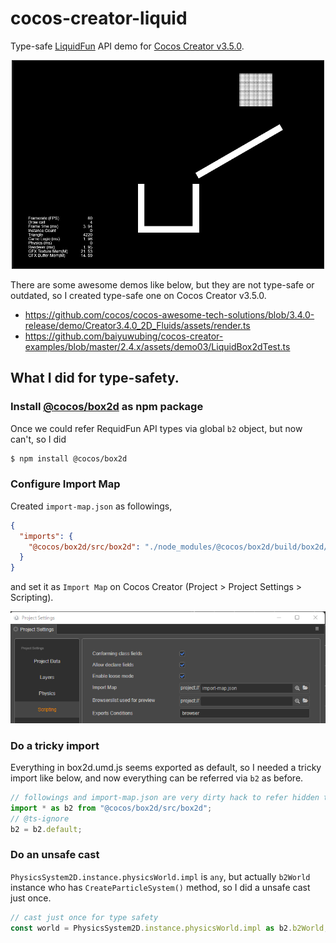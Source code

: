 # cocos-creator-liquid

Type-safe [LiquidFun](https://google.github.io/liquidfun/) API demo for [Cocos Creator v3.5.0](https://www.cocos.com/en/creator).

<div align="center">
  <img src="doc/images/cocos-creator-liquid.gif">
</div>

There are some awesome demos like below, but they are not type-safe or outdated, so I created type-safe one on Cocos Creator v3.5.0.

- https://github.com/cocos/cocos-awesome-tech-solutions/blob/3.4.0-release/demo/Creator3.4.0_2D_Fluids/assets/render.ts
- https://github.com/baiyuwubing/cocos-creator-examples/blob/master/2.4.x/assets/demo03/LiquidBox2dTest.ts

## What I did for type-safety.

### Install [@cocos/box2d](https://www.npmjs.com/package/@cocos/box2d/v/1.0.0) as npm package

Once we could refer RequidFun API types via global `b2` object, but now can't, so I did

```sh
$ npm install @cocos/box2d
```

### Configure Import Map

Created `import-map.json` as followings,

```json
{
  "imports": {
    "@cocos/box2d/src/box2d": "./node_modules/@cocos/box2d/build/box2d/box2d.umd.js"
  }
}
```

and set it as `Import Map` on Cocos Creator (Project > Project Settings > Scripting).

<div align="center">
  <img src="doc/images/project-settings.png">
</div>

### Do a tricky import

Everything in box2d.umd.js seems exported as default, so I needed a tricky import like below, and now everything can be referred via `b2` as before.

```ts
// followings and import-map.json are very dirty hack to refer hidden types such as b2ParticleSystem.
import * as b2 from "@cocos/box2d/src/box2d";
// @ts-ignore
b2 = b2.default;
```

### Do an unsafe cast

`PhysicsSystem2D.instance.physicsWorld.impl` is `any`, but actually `b2World` instance who has `CreateParticleSystem()` method, so I did a unsafe cast just once.

```ts
// cast just once for type safety
const world = PhysicsSystem2D.instance.physicsWorld.impl as b2.b2World;
```
